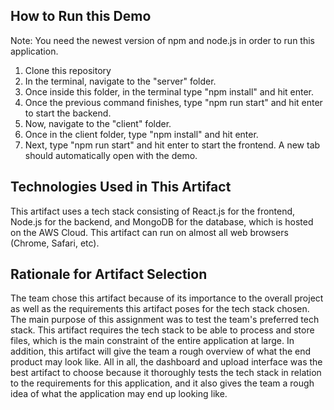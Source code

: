 ## How to Run this Demo

Note: You need the newest version of npm and node.js in order to run this application.

1. Clone this repository
2. In the terminal, navigate to the "server" folder.
3. Once inside this folder, in the terminal type "npm install" and hit enter.
4. Once the previous command finishes, type "npm run start" and hit enter to start the backend.
5. Now, navigate to the "client" folder.
6. Once in the client folder, type "npm install" and hit enter.
7. Next, type "npm run start" and hit enter to start the frontend. A new tab should automatically open with the demo.

## Technologies Used in This Artifact

This artifact uses a tech stack consisting of React.js for the frontend, Node.js for the backend, and MongoDB for the database, which is hosted on the AWS Cloud. This artifact can run on almost all web browsers (Chrome, Safari, etc).

## Rationale for Artifact Selection

The team chose this artifact because of its importance to the overall project as well as the requirements this artifact poses for the tech stack chosen. The main purpose of this assignment was to test the team's preferred tech stack. This artifact requires the tech stack to be able to process and store files, which is the main constraint of the entire application at large. In addition, this artifact will give the team a rough overview of what the end product may look like. All in all, the dashboard and upload interface was the best artifact to choose because it thoroughly tests the tech stack in relation to the requirements for this application, and it also gives the team a rough idea of what the application may end up looking like.
